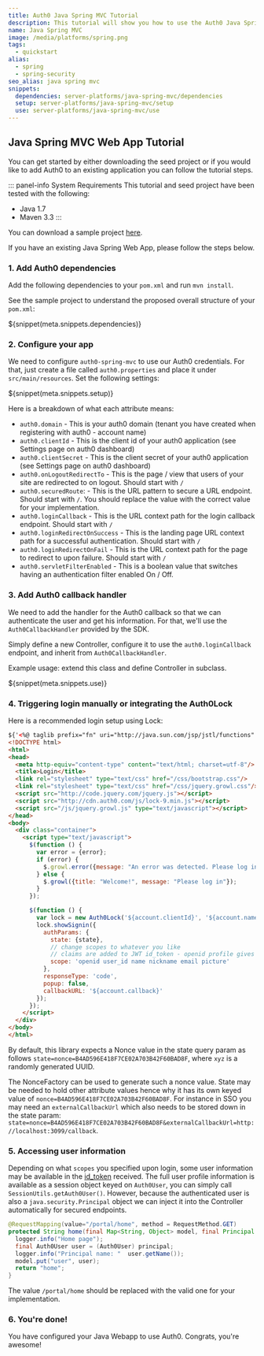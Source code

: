 ```yaml
---
title: Auth0 Java Spring MVC Tutorial
description: This tutorial will show you how to use the Auth0 Java Spring MVC SDK to add authentication and authorization to your web app.
name: Java Spring MVC
image: /media/platforms/spring.png
tags:
  - quickstart
alias:
  - spring
  - spring-security
seo_alias: java spring mvc
snippets:
  dependencies: server-platforms/java-spring-mvc/dependencies
  setup: server-platforms/java-spring-mvc/setup
  use: server-platforms/java-spring-mvc/use
---
```


## Java Spring MVC Web App Tutorial

You can get started by either downloading the seed project or if you would like to add Auth0 to an existing application you can follow the tutorial steps.

::: panel-info System Requirements
This tutorial and seed project have been tested with the following:

* Java 1.7
* Maven 3.3
:::

You can download a sample project [here](https://github.com/auth0-samples/auth0-spring-mvc-sample).

If you have an existing Java Spring Web App, please follow the steps below.

### 1. Add Auth0 dependencies

Add the following dependencies to your `pom.xml` and run `mvn install`.

See the sample project to understand the proposed overall structure of your `pom.xml`:

${snippet(meta.snippets.dependencies)}

### 2. Configure your app

We need to configure `auth0-spring-mvc` to use our Auth0 credentials. For that, just create a file called `auth0.properties` and place it under `src/main/resources`. Set the following settings:

${snippet(meta.snippets.setup)}

Here is a breakdown of what each attribute means:

- `auth0.domain` - This is your auth0 domain (tenant you have created when registering with auth0 - account name)
- `auth0.clientId` - This is the client id of your auth0 application (see Settings page on auth0 dashboard)
- `auth0.clientSecret` - This is the client secret of your auth0 application (see Settings page on auth0 dashboard)
- `auth0.onLogoutRedirectTo` - This is the page / view that users of your site are redirected to on logout. Should start with `/`
- `auth0.securedRoute`: - This is the URL pattern to secure a URL endpoint. Should start with `/`. You should replace the value with the correct value for your implementation.
- `auth0.loginCallback` -  This is the URL context path for the login callback endpoint. Should start with `/`
- `auth0.loginRedirectOnSuccess` - This is the landing page URL context path for a successful authentication. Should start with `/`
- `auth0.loginRedirectOnFail` - This is the URL context path for the page to redirect to upon failure. Should start with `/`
- `auth0.servletFilterEnabled` - This is a boolean value that switches having an authentication filter enabled On / Off.


### 3. Add Auth0 callback handler

We need to add the handler for the Auth0 callback so that we can authenticate the user and get his information. For that, we'll use the `Auth0CallbackHandler` provided by the SDK.

Simply define a new Controller, configure it to use the `auth0.loginCallback` endpoint, and inherit from `Auth0CallbackHandler`.

Example usage: extend this class and define Controller in subclass.

${snippet(meta.snippets.use)}

### 4. Triggering login manually or integrating the Auth0Lock

Here is a recommended login setup using Lock:

```html
${'<%@ taglib prefix="fn" uri="http://java.sun.com/jsp/jstl/functions" %>'}
<!DOCTYPE html>
<html>
<head>
  <meta http-equiv="content-type" content="text/html; charset=utf-8"/>
  <title>Login</title>
  <link rel="stylesheet" type="text/css" href="/css/bootstrap.css"/>
  <link rel="stylesheet" type="text/css" href="/css/jquery.growl.css"/>
  <script src="http://code.jquery.com/jquery.js"></script>
  <script src="http://cdn.auth0.com/js/lock-9.min.js"></script>
  <script src="/js/jquery.growl.js" type="text/javascript"></script>
</head>
<body>
  <div class="container">
    <script type="text/javascript">
      $(function () {
        var error = {error};
        if (error) {
          $.growl.error({message: "An error was detected. Please log in"});
        } else {
          $.growl({title: "Welcome!", message: "Please log in"});
        }
      });

      $(function () {
        var lock = new Auth0Lock('${account.clientId}', '${account.namespace}');
        lock.showSignin({
          authParams: {
            state: {state},
            // change scopes to whatever you like
            // claims are added to JWT id_token - openid profile gives everything
            scope: 'openid user_id name nickname email picture'
          },
          responseType: 'code',
          popup: false,
          callbackURL: '${account.callback}'
        });
      });
    </script>
  </div>
</body>
</html>
```

By default, this library expects a Nonce value in the state query param as follows `state=nonce=B4AD596E418F7CE02A703B42F60BAD8F`, where `xyz`
is a randomly generated UUID.

The NonceFactory can be used to generate such a nonce value. State may be needed to hold other attribute values hence why it has its
own keyed value of `nonce=B4AD596E418F7CE02A703B42F60BAD8F`. For instance in SSO you may need an `externalCallbackUrl` which also needs
to be stored down in the state param: `state=nonce=B4AD596E418F7CE02A703B42F60BAD8F&externalCallbackUrl=http://localhost:3099/callback`.


### 5. Accessing user information

Depending on what `scopes` you specified upon login, some user information may be available in the [id_token](/tokens#auth0-id_token-jwt-) received.
The full user profile information is available as a session object keyed on `Auth0User`, you can simply call `SessionUtils.getAuth0User()`. However, because the authenticated user is also a `java.security.Principal` object we can inject it into the Controller automatically for secured endpoints.

```java
@RequestMapping(value="/portal/home", method = RequestMethod.GET)
protected String home(final Map<String, Object> model, final Principal principal) {
  logger.info("Home page");
  final Auth0User user = (Auth0User) principal;
  logger.info("Principal name: "  user.getName());
  model.put("user", user);
  return "home";
}
```

The value `/portal/home` should be replaced with the valid one for your implementation.

### 6. You're done!

You have configured your Java Webapp to use Auth0. Congrats, you're awesome!